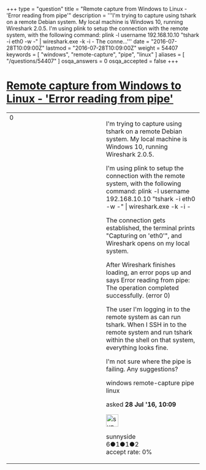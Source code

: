 +++
type = "question"
title = "Remote capture from Windows to Linux - &#x27;Error reading from pipe&#x27;"
description = '''I&#x27;m trying to capture using tshark on a remote Debian system. My local machine is Windows 10, running Wireshark 2.0.5.  I&#x27;m using plink to setup the connection with the remote system, with the following command:  plink -l username 192.168.10.10 &quot;tshark -i eth0 -w -&quot; | wireshark.exe -k -i - The conne...'''
date = "2016-07-28T10:09:00Z"
lastmod = "2016-07-28T10:09:00Z"
weight = 54407
keywords = [ "windows", "remote-capture", "pipe", "linux" ]
aliases = [ "/questions/54407" ]
osqa_answers = 0
osqa_accepted = false
+++

<div class="headNormal">

# [Remote capture from Windows to Linux - 'Error reading from pipe'](/questions/54407/remote-capture-from-windows-to-linux-error-reading-from-pipe)

</div>

<div id="main-body">

<div id="askform">

<table id="question-table" style="width:100%;"><colgroup><col style="width: 50%" /><col style="width: 50%" /></colgroup><tbody><tr class="odd"><td style="width: 30px; vertical-align: top"><div class="vote-buttons"><div id="post-54407-score" class="post-score" title="current number of votes">0</div><div id="favorite-count" class="favorite-count"></div></div></td><td><div id="item-right"><div class="question-body"><p>I'm trying to capture using tshark on a remote Debian system. My local machine is Windows 10, running Wireshark 2.0.5.</p><p>I'm using plink to setup the connection with the remote system, with the following command: plink -l username 192.168.10.10 "tshark -i eth0 -w -" | wireshark.exe -k -i -</p><p>The connection gets established, the terminal prints "Capturing on 'eth0'", and Wireshark opens on my local system.</p><p>After Wireshark finishes loading, an error pops up and says Error reading from pipe: The operation completed successfully. (error 0)</p><p>The user I'm logging in to the remote system as can run tshark. When I SSH in to the remote system and run tshark within the shell on that system, everything looks fine.</p><p>I'm not sure where the pipe is failing. Any suggestions?</p></div><div id="question-tags" class="tags-container tags">windows remote-capture pipe linux</div><div id="question-controls" class="post-controls"></div><div class="post-update-info-container"><div class="post-update-info post-update-info-user"><p>asked <strong>28 Jul '16, 10:09</strong></p><img src="https://secure.gravatar.com/avatar/727be926d93451d403f0b249d0315b0d?s=32&amp;d=identicon&amp;r=g" class="gravatar" width="32" height="32" alt="sunnyside&#39;s gravatar image" /><p>sunnyside<br />
<span class="score" title="6 reputation points">6</span><span title="1 badges"><span class="badge1">●</span><span class="badgecount">1</span></span><span title="1 badges"><span class="silver">●</span><span class="badgecount">1</span></span><span title="2 badges"><span class="bronze">●</span><span class="badgecount">2</span></span><br />
<span class="accept_rate" title="Rate of the user&#39;s accepted answers">accept rate:</span> <span title="sunnyside has no accepted answers">0%</span></p></div></div><div id="comments-container-54407" class="comments-container"></div><div id="comment-tools-54407" class="comment-tools"></div><div class="clear"></div><div id="comment-54407-form-container" class="comment-form-container"></div><div class="clear"></div></div></td></tr></tbody></table>

</div>

</div>

